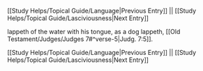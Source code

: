 [[Study Helps/Topical Guide/Language|Previous Entry]]  ||  [[Study Helps/Topical Guide/Lasciviousness|Next Entry]]

 lappeth of the water with his tongue, as a dog lappeth, [[Old Testament/Judges/Judges 7#^verse-5|Judg. 7:5]].

[[Study Helps/Topical Guide/Language|Previous Entry]]  ||  [[Study Helps/Topical Guide/Lasciviousness|Next Entry]]